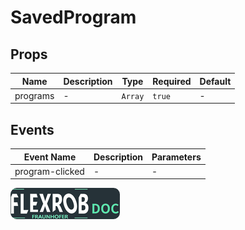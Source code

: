 # SavedProgram

## Props

<!-- @vuese:SavedProgram:props:start -->
|Name|Description|Type|Required|Default|
|---|---|---|---|---|
|programs|-|`Array`|`true`|-|

<!-- @vuese:SavedProgram:props:end -->


## Events

<!-- @vuese:SavedProgram:events:start -->
|Event Name|Description|Parameters|
|---|---|---|
|program-clicked|-|-|

<!-- @vuese:SavedProgram:events:end -->


[![Button Shield]][Shield]


<!---------------------------------------------------------------------------->

[Button Shield]: ../../assets/images/FlexRob%20Views/logo.png

[Shield]: https://ihebmrabet0.github.io/FlexRob_Doc

